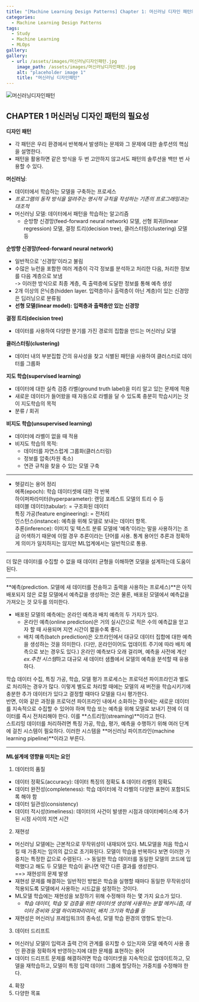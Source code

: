 ```yaml
---
title: "[Machine Learning Design Patterns] Chapter 1: 머신러닝 디자인 패턴의 필요성"
categories:
  - Machine Learning Design Patterns
tags:
  - Study
  - Machine Learning
  - MLOps
gallery:
gallery:
  - url: /assets/images/머신러닝디자인패턴.jpg
    image_path: /assets/images/머신러닝디자인패턴.jpg
    alt: "placeholder image 1"
    title: "머신러닝 디자인패턴"
---
```

![머신러닝디자인패턴](https://user-images.githubusercontent.com/104043279/164156828-b2e17094-7cdc-456e-84c2-321fada963de.jpg)     
             
## CHAPTER 1 머신러닝 디자인 패턴의 필요성

**디자인 패턴** 
- 각 패턴은 우리 환경에서 반복해서 발생하는 문제와 그 문제에 대한 솔루션의 핵심을 설명한다.
- 패턴을 활용하면 같은 방식을 두 번 고안하지 않고서도 패턴의 솔루션을 백만 번 사용할 수 있다.
  
  
**머신러닝**: 
- 데이터에서 학습하는 모델을 구축하는 프로세스
- *프로그램의 동작 방식을 알려주는 명시적 규칙을 작성하는 기존의 프로그래밍과는 대조적*
- 머신러닝 모델: 데이터에서 패턴을 학습하는 알고리즘
  - 순방향 신경망(feed-forward neural network) 모델, 선형 회귀(linear regression) 모델, 결정 트리(decision tree), 클러스터링(clustering) 모델 등
  
  
**순방향 신경망(feed-forward neural network)**
  - 일반적으로 '신경망'이라고 불림
  - 수많은 뉴런을 포함한 여러 계층이 각각 정보를 분석하고 처리한 다음, 처리한 정보를 다음 계층으로 보냄  
  -> 이러한 방식으로 최종 계층, 즉 출력층에 도달한 정보를 통해 예측 생성
  - 2개 이상의 은닉층(hidden layer. 입력층이나 출력층이 아닌 계층)이 있는 신경망은 딥러닝으로 분류됨
  - **선형 모델(linear model): 입력층과 출력층만 있는 신경망**
  
  
**결정 트리(decision tree)**
- 데이터를 사용하여 다양한 분기를 가진 경로의 집합을 만드는 머신러닝 모델
  
  
**클러스터링(clustering)**
- 데이터 내의 부분집합 간의 유사성을 찾고 식별된 패턴을 사용하여 클러스터로 데이터를 그룹화
  
  
**지도 학습(supervised learning)**
- 데이터에 대한 실측 검증 라벨(ground truth label)을 미리 알고 있는 문제에 적용
- 새로운 데이터가 들어왔을 때 자동으로 라벨을 달 수 있도록 충분히 학습시키는 것이 지도학습의 목적
- 분류 / 회귀
  
**비지도 학습(unsupervised learning)**
- 데이터에 라벨이 없을 때 적용
- 비지도 학습의 목적:
  - 데이터를 자연스럽게 그룹화(클러스터링) 
  - 정보를 압축(차원 축소) 
  - 연관 규칙을 찾을 수 있는 모델 구축
  
  
---
  
- 헷갈리는 용어 정리  
에폭(epoch): 학습 데이터셋에 대한 각 반복  
하이퍼파라미터(hyperparameter): 랜덤 포레스트 모델의 트리 수 등  
테이블 데이터(tabular): = 구조화된 데이터  
특징 가공(feature engineering): = 전처리  
인스턴스(instance): 예측을 위해 모델로 보내는 데이터 항목.   
추론(inference): 이미지 및 텍스트 분류 모델에 '예측'이라는 말을 사용하기는 조금 어색하기 때문에 이럴 경우 추론이라는 단어를 사용. 통계 용어인 추론과 정확하게 의미가 일치하지는 않지만 ML업계에서는 일반적으로 통용.
  

---
  

더 많은 데이터를 수집할 수 없을 때 데이터 균형을 이해하면 모델을 설계하는데 도움이 된다.
  

---
  

**예측(prediction. 모델에 새 데이터를 전송하고 출력을 사용하는 프로세스)**은 아직 배포되지 않은 로컬 모델에서 예측값을 생성하는 것은 물론, 배포된 모델에서 예측값을 가져오는 것 모두를 의미한다.
- 배포된 모델의 예측에는 온라인 예측과 배치 예측의 두 가지가 있다.
  - 온라인 예측(online prediction)은 거의 실시간으로 적은 수의 예측값을 얻고자 할 때 사용되며 지연 시간이 짧을수록 좋다.
  - 배치 예측(batch prediction)은 오프라인에서 대규모 데이터 집합에 대한 예측을 생성하는 것을 의미한다. (다만, 온라인이어도 업데이트 주기에 따라 배치 예측으로 보는 경우도 있다.) 온라인 예측보다 오래 걸리며, 예측을 사전에 계산*ex.추천 시스템*하고 대규모 새 데이터 샘플에서 모델의 예측을 분석할 때 유용하다.
  
학습 데이터 수집, 특징 가공, 학습, 모델 평가 프로세스는 프로덕션 파이프라인과 별도로 처리하는 경우가 많다. 이렇게 별도로 처리할 때에는 모델의 새 버전을 학습시키기에 충분한 추가 데이터가 있다고 결정할 때마다 모델을 다시 평가한다.  
반면, 이와 같은 과정을 프로덕션 파이프라인 내에서 소화하는 경우에는 새로운 데이터를 지속적으로 수집할 수 있어야 하며 학습 또는 예측을 위해 모델로 보내기 전에 이 데이터를 즉시 전처리해야 한다. 이를 **스트리밍(streaming)**이라고 한다.  
스트리밍 데이터를 처리하려면 특징 가공, 학습, 평가, 예측을 수행하기 위해 여러 단계에 걸친 시스템이 필요하다. 이러한 시스템을 **머신러닝 파이프라인(machine learning pipeline)**이라고 부른다.
  

---
  

**ML설계에 영향을 미치는 요인**
1. 데이터의 품질
  - 데이터 정확도(accuracy): 데이터 특징의 정확도 & 데이터 라벨의 정확도
  - 데이터 완전성(completeness): 학습 데이터에 각 라벨의 다양한 표현이 포함되도록 해야 함
  - 데이터 일관성(consistency)
  - 데이터 적시성(timeliness): 데이터의 사건이 발생한 시점과 데이터베이스에 추가된 시점 사이의 지연 시간
2. 재현성
  - 머신러닝 모델에는 근본적으로 무작위성이 내재되어 있다. ML모델을 처음 학습시킬 때 가중치는 임의의 값으로 초기화된다. 모델이 학습을 반복하다 보면 이러한 가중치는 특정한 값으로 수렴된다. -> 동일한 학습 데이터를 동일한 모델의 코드에 입력했다고 해도 두 모델은 학습이 끝나면 약간 다른 결과를 생성한다.  
  ==> 재현성의 문제 발생
  - 재현성 문제를 해결하는 일반적인 방법은 학습을 실행할 때마다 동일한 무작위성이 적용되도록 모델에서 사용하는 시드값을 설정하는 것이다.
  - ML모델 학습에는 재현성을 보장하기 위해 수정해야 하는 몇 가지 요소가 있다. 
    - *학습 데이터, 학습 및 검증을 위한 데이터셋 생성에 사용하는 분할 메커니즘, 데이터 준비와 모델 하이퍼파라미터, 배치 크기와 학습률 등*
  - 재현성은 머신러닝 프레임워크의 종속성, 모델 학습 환경의 영향도 받는다.
3. 데이터 드리프트
  - 머신러닝 모델이 입력과 출력 간의 관계를 유지할 수 있는지와 모델 예측이 사용 중인 환경을 정확하게 반영하는지에 대한 문제를 표현하는 용어
  - 데이터 드리프트 문제를 해결하려면 학습 데이터셋을 지속적으로 업데이트하고, 모델을 재학습하고, 모델이 특정 입력 데이터 그룹에 할당하는 가중치를 수정해야 한다.
4. 확장
5. 다양한 목표